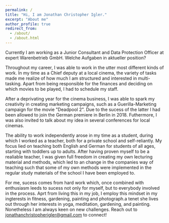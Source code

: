 ```yaml
---
permalink: /
title: "Hi, I am Jonathan Christopher Igler."
excerpt: "About me"
author_profile: true
redirect_from: 
  - /about/
  - /about.html
---
```


Currently I am working as a Junior Consultant and Data Protection Officer at expert Warenbetrieb GmbH. Welche Aufgaben in aktueller position?

Throughout my career, I was able to work in the utter most different kinds of work. In my time as a Chief deputy at a local cinema, the variety of tasks made me realize of how much I am structured and interested in multi-tasking. Apart from being responsible for the finances and deciding on which movies to be played, I had to schedule my staff. 

After a deprivating year for the cinema business, I was able to spark my creativity in creating marketing campaigns, such as a Guerilla-Marketing campaign for the movie "Deadpool 2". Due to the sucess of the latter I had been allowed to join the German premiere in Berlin in 2018. Futhermore, I was also invited to talk about my idea in several conferences for local cinemas.

The ability to work independently arose in my time as a student, during which I worked as a teacher, both for a private school and self-reliantly. My focus lied on teaching both English and German for students of all ages, starting with toddlers up to adults. After having proven myself to be a realiable teacher, I was given full freedom in creating my own lecturing material and methods, which led to an change in the companies way of teaching such that some of my own methods were implemented in the regular study materials of the school I have been employed to. 

For me, sucess comes from hard work which, once combined with enthusiasm leeds to sucess not only for myself, but to everybody involved in the process. Aprt from living this in my job, I employ this mindset in my ingterests in fitness, gardening, painting and photograph.a tenet she lives out through her interests in yoga, meditation, gardening, and painting. Nonetheless I am always keen on new challenges. Reach out to jonathanchristopherigler@gmail.com to connect!

